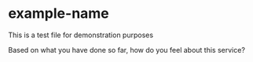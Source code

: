 # example-name
This is a test file for demonstration purposes


Based on what you have done so far, how do you feel about this service?
